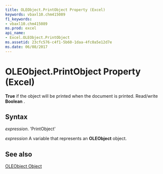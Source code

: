 ```yaml
---
title: OLEObject.PrintObject Property (Excel)
keywords: vbaxl10.chm415089
f1_keywords:
- vbaxl10.chm415089
ms.prod: excel
api_name:
- Excel.OLEObject.PrintObject
ms.assetid: 23cfc576-c4f1-5b60-1daa-4fc0a5e12d7e
ms.date: 06/08/2017
---
```



# OLEObject.PrintObject Property (Excel)

 **True** if the object will be printed when the document is printed. Read/write **Boolean** .


## Syntax

 _expression_. 'PrintObject'

 _expression_ A variable that represents an **OLEObject** object.


## See also


[OLEObject Object](Excel.OLEObject.md)


